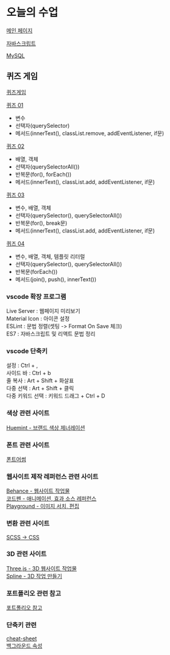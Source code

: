 # 오늘의 수업
[메인 페이지](https://hwanginji.github.io/class2024/)   

[자바스크립트](https://hwanginji.github.io/class2024/javascript/index.html)   

[MySQL](https://hwanginji.github.io/class2024/mysql/index.html)   

## 퀴즈 게임   
[퀴즈게임](https://hwanginji.github.io/class2024/quiz/index.html)   

[퀴즈 01](https://hwanginji.github.io/class2024/quiz/quiz01.html)   
- 변수
- 선택자(querySelector)
- 메서드(innerText(), classList.remove, addEventListener, if문)   

[퀴즈 02](https://hwanginji.github.io/class2024/quiz/quiz02.html)   
- 배열, 객체   
- 선택자(querySelectorAll())   
- 반복문(for(), forEach())   
- 메서드(innerText(), classList.add, addEventListener, if문)   

[퀴즈 03](https://hwanginji.github.io/class2024/quiz/quiz03.html)   
- 변수, 배열, 객체   
- 선택자(querySelector(), querySelectorAll())   
- 반복문(for(), break문)   
- 메서드(innerText(), classList.add, addEventListener, if문)   

[퀴즈 04](https://hwanginji.github.io/class2024/quiz/quiz04.html)   
- 변수, 배열, 객체, 템플릿 리터럴   
- 선택자(querySelector(), querySelectorAll())   
- 반복문(forEach())   
- 메서드(join(), push(), innerText())   

### vscode 확장 프로그램
Live Server : 웹페이지 미리보기   
Material Icon : 아이콘 설정   
ESLint : 문법 정렬(셋팅 -> Format On Save 체크)   
ES7 : 자바스크립트 및 리액트 문법 정리   

### vscode 단축키
설정 : Ctrl + ,   
사이드 바 : Ctrl + b   
줄 복사 : Art + Shift + 화살표  
다중 선택 : Art + Shift + 클릭   
다중 키워드 선택 : 키워드 드래그 + Ctrl + D   

### 색상 관련 사이트
[Huemint - 브랜드 색상 제너레이션](https://huemint.com/brand-intersection/)   

### 폰트 관련 사이트   
[폰트어썸](https://wess.tistory.com/)   

### 웹사이트 제작 레퍼런스 관련 사이트
[Behance - 웹사이트 작업물](https://www.behance.net/?log_shim_removal=1)   
[코드펜 - 애니메이션, 효과 소스 레퍼런스](https://wsss.tistory.com/category/Animation/CSS3)   
[Playground - 이미지 서치, 편집](https://playground.com/)   

### 변환 관련 사이트
[SCSS -> CSS](https://www.sassmeister.com/)   

### 3D 관련 사이트
[Three.js - 3D 웹사이트 작업물](https://threejs.org/)   
[Spline - 3D 작업 만들기](https://spline.design/)  

### 포트폴리오 관련 참고   
[포트폴리오 참고](https://github.com/webstoryboy/studyPORT?tab=readme-ov-file)   

### 단축키 관련
[cheat-sheet](https://docs.emmet.io/cheat-sheet/)   
[백그라운드 속성](https://webzz.tistory.com/380)   